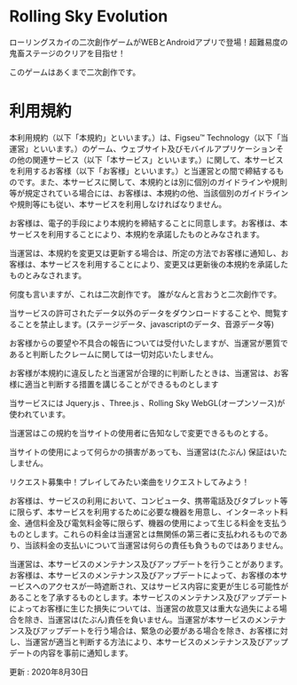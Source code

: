 # Rolling Sky Evolution
ローリングスカイの二次創作ゲームがWEBとAndroidアプリで登場！超難易度の鬼畜ステージのクリアを目指せ！

このゲームはあくまで二次創作です。

# 利用規約

本利用規約（以下「本規約」といいます。）は、Figseu™️ Technology（以下「当運営」といいます。）のゲーム、ウェブサイト及びモバイルアプリケーションその他の関連サービス（以下「本サービス」といいます。）に関して、本サービスを利用するお客様（以下「お客様」といいます。）と当運営との間で締結するものです。また、本サービスに関して、本規約とは別に個別のガイドラインや規則等が規定されている場合には、お客様は、本規約の他、当該個別のガイドラインや規則等にも従い、本サービスを利用しなければなりません。

お客様は、電子的手段により本規約を締結することに同意します。お客様は、本サービスを利用することにより、本規約を承諾したものとみなされます。

当運営は、本規約を変更又は更新する場合は、所定の方法でお客様に通知し、お客様は、本サービスを利用することにより、変更又は更新後の本規約を承諾したものとみなされます。

何度も言いますが、これは二次創作です。 誰がなんと言おうと二次創作です。

当サービスの許可されたデータ以外のデータをダウンロードすることや、閲覧することを禁止します。(ステージデータ、javascriptのデータ、音源データ等)

お客様からの要望や不具合の報告については受付いたしますが、当運営が悪質であると判断したクレームに関しては一切対応いたしません。

お客様が本規約に違反したと当運営が合理的に判断したときは、当運営は、お客様に適当と判断する措置を講じることができるものとします

当サービスには Jquery.js 、Three.js 、Rolling Sky WebGL(オープンソース)が使われています。

当運営はこの規約を当サイトの使用者に告知なしで変更できるものとする。

当サイトの使用によって何らかの損害があっても、当運営は(たぶん) 保証はいたしません。

リクエスト募集中！プレイしてみたい楽曲をリクエストしてみよう！

お客様は、サービスの利用において、コンピュータ、携帯電話及びタブレット等に限らず、本サービスを利用するために必要な機器を用意し、インターネット料金、通信料金及び電気料金等に限らず、機器の使用によって生じる料金を支払うものとします。これらの料金は当運営とは無関係の第三者に支払われるものであり、当該料金の支払いについて当運営は何らの責任も負うものではありません。

当運営は、本サービスのメンテナンス及びアップデートを行うことがあります。お客様は、本サービスのメンテナンス及びアップデートによって、お客様の本サービスへのアクセスが一時遮断され、又はサービス内容に変更が生じる可能性があることを了承するものとします。本サービスのメンテナンス及びアップデートによってお客様に生じた損失については、当運営の故意又は重大な過失による場合を除き、当運営は(たぶん)責任を負いません。当運営が本サービスのメンテナンス及びアップデートを行う場合は、緊急の必要がある場合を除き、お客様に対し、当運営が適当と判断する方法により、本サービスのメンテナンス及びアップデートの内容を事前に通知します。

更新 : 2020年8月30日
